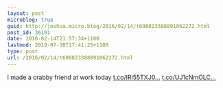 ```yaml
---
layout: post
microblog: true
guid: http://joshua.micro.blog/2016/02/14/t698823388891062272.html
post_id: 36191
date: 2016-02-14T21:57:34+1100
lastmod: 2019-07-30T17:41:25+1100
type: post
url: /2016/02/14/t698823388891062272.html
---
```

I made a crabby friend at work today [t.co/IRl55TXJ0...](https://t.co/IRl55TXJ0B) [t.co/UJ1cNmOLC...](https://t.co/UJ1cNmOLCE)
